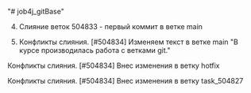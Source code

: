"# job4j_gitBase" 

4. Слияние веток 504833 - первый коммит в ветке main

5. Конфликты слияния. [#504834] 
   Изменяем текст в ветке main
"В курсе производилась работа с ветками git."

Конфликты слияния. [#504834]
Внес изменения в ветку hotfix

Конфликты слияния. [#504834]
Внес изменения в ветку task_504827 